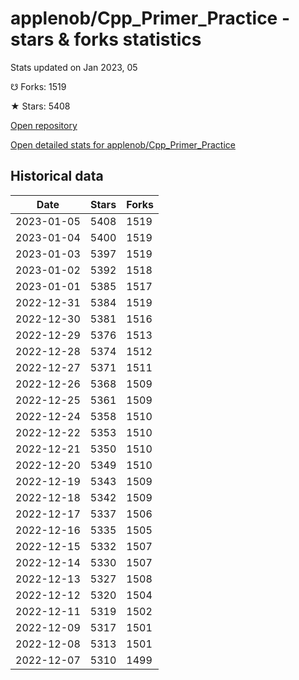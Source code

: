 # applenob/Cpp_Primer_Practice - stars & forks statistics

Stats updated on Jan 2023, 05

☋ Forks: 1519

★ Stars: 5408

[Open repository](https://github.com/applenob/Cpp_Primer_Practice)

[Open detailed stats for applenob/Cpp_Primer_Practice](https://reviewgithub.com/rep/applenob/Cpp_Primer_Practice)

## Historical data
| Date | Stars | Forks |
|------|-------|-------|
| 2023-01-05 | 5408 | 1519 | 
| 2023-01-04 | 5400 | 1519 | 
| 2023-01-03 | 5397 | 1519 | 
| 2023-01-02 | 5392 | 1518 | 
| 2023-01-01 | 5385 | 1517 | 
| 2022-12-31 | 5384 | 1519 | 
| 2022-12-30 | 5381 | 1516 | 
| 2022-12-29 | 5376 | 1513 | 
| 2022-12-28 | 5374 | 1512 | 
| 2022-12-27 | 5371 | 1511 | 
| 2022-12-26 | 5368 | 1509 | 
| 2022-12-25 | 5361 | 1509 | 
| 2022-12-24 | 5358 | 1510 | 
| 2022-12-22 | 5353 | 1510 | 
| 2022-12-21 | 5350 | 1510 | 
| 2022-12-20 | 5349 | 1510 | 
| 2022-12-19 | 5343 | 1509 | 
| 2022-12-18 | 5342 | 1509 | 
| 2022-12-17 | 5337 | 1506 | 
| 2022-12-16 | 5335 | 1505 | 
| 2022-12-15 | 5332 | 1507 | 
| 2022-12-14 | 5330 | 1507 | 
| 2022-12-13 | 5327 | 1508 | 
| 2022-12-12 | 5320 | 1504 | 
| 2022-12-11 | 5319 | 1502 | 
| 2022-12-09 | 5317 | 1501 | 
| 2022-12-08 | 5313 | 1501 | 
| 2022-12-07 | 5310 | 1499 | 

